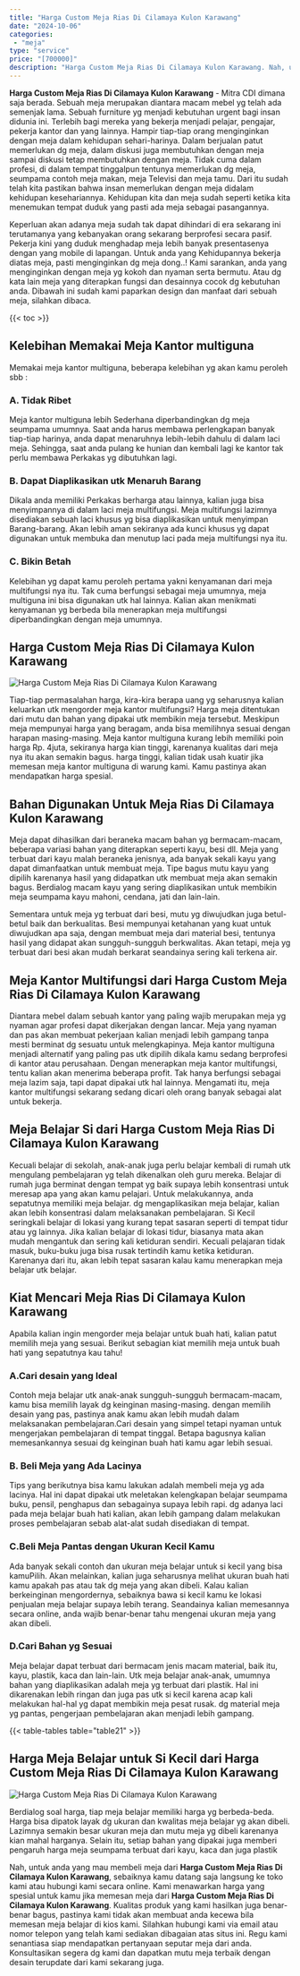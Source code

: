 ```yaml
---
title: "Harga Custom Meja Rias Di Cilamaya Kulon Karawang"
date: "2024-10-06"
categories:
 - "meja"
type: "service"
price: "[700000]"
description: "Harga Custom Meja Rias Di Cilamaya Kulon Karawang. Nah, untuk anda yang mau membeli meja dari **Harga Custom Meja Rias Di Cilamaya Kulon Karawang**, sebaikny..."
---
```


**Harga Custom Meja Rias Di Cilamaya Kulon Karawang** - Mitra CDI dimana saja berada. Sebuah meja merupakan diantara macam mebel yg telah ada semenjak lama. Sebuah furniture yg menjadi kebutuhan urgent bagi insan didunia ini. Terlebih bagi mereka yang bekerja menjadi pelajar, pengajar, pekerja kantor dan yang lainnya. Hampir tiap-tiap orang menginginkan dengan meja dalam kehidupan sehari-harinya. Dalam berjualan patut memerlukan dg meja, dalam diskusi juga membutuhkan dengan meja sampai diskusi tetap membutuhkan dengan meja. Tidak cuma dalam profesi, di dalam tempat tinggalpun tentunya memerlukan dg meja, seumpama contoh meja makan, meja Televisi dan meja tamu. Dari itu sudah telah kita pastikan bahwa insan memerlukan dengan meja didalam kehidupan kesehariannya. Kehidupan kita dan meja sudah seperti ketika kita menemukan tempat duduk yang pasti ada meja sebagai pasangannya.

Keperluan akan adanya meja sudah tak dapat dihindari di era sekarang ini terutamanya yang kebanyakan orang sekarang berprofesi secara pasif. Pekerja kini yang duduk menghadap meja lebih banyak presentasenya dengan yang mobile di lapangan. Untuk anda yang Kehidupannya bekerja diatas meja, pasti menginginkan dg meja dong..! Kami sarankan, anda yang menginginkan dengan meja yg kokoh dan nyaman serta bermutu. Atau dg kata lain meja yang diterapkan fungsi dan desainnya cocok dg kebutuhan anda. Dibawah ini sudah kami paparkan design dan manfaat dari sebuah meja, silahkan dibaca.

{{< toc >}}

## Kelebihan Memakai Meja Kantor multiguna

Memakai meja kantor multiguna, beberapa kelebihan yg akan kamu peroleh sbb :

### A. Tidak Ribet

Meja kantor multiguna lebih Sederhana diperbandingkan dg meja seumpama umumnya. Saat anda harus membawa perlengkapan banyak tiap-tiap harinya, anda dapat menaruhnya lebih-lebih dahulu di dalam laci meja. Sehingga, saat anda pulang ke hunian dan kembali lagi ke kantor tak perlu membawa Perkakas yg dibutuhkan lagi.

### B. Dapat Diaplikasikan utk Menaruh Barang

Dikala anda memiliki Perkakas berharga atau lainnya, kalian juga bisa menyimpannya di dalam laci meja multifungsi. Meja multifungsi lazimnya disediakan sebuah laci khusus yg bisa diaplikasikan untuk menyimpan Barang-barang. Akan lebih aman sekiranya ada kunci khusus yg dapat digunakan untuk membuka dan menutup laci pada meja multifungsi nya itu.

### C. Bikin Betah

Kelebihan yg dapat kamu peroleh pertama yakni kenyamanan dari meja multifungsi nya itu. Tak cuma berfungsi sebagai meja umumnya, meja multiguna ini bisa digunakan utk hal lainnya. Kalian akan menikmati kenyamanan yg berbeda bila menerapkan meja multifungsi diperbandingkan dengan meja umumnya.

## Harga Custom Meja Rias Di Cilamaya Kulon Karawang

![Harga Custom Meja Rias Di Cilamaya Kulon Karawang](/images/meja/meja-dewasa-022.jpg)

Tiap-tiap permasalahan harga, kira-kira berapa uang yg seharusnya kalian keluarkan utk mengorder meja kantor multifungsi? Harga meja ditentukan dari mutu dan bahan yang dipakai utk membikin meja tersebut. Meskipun meja mempunyai harga yang beragam, anda bisa memilihnya sesuai dengan harapan masing-masing. Meja kantor multiguna kurang lebih memiliki poin harga Rp. 4juta, sekiranya harga kian tinggi, karenanya kualitas dari meja nya itu akan semakin bagus. harga tinggi, kalian tidak usah kuatir jika memesan meja kantor multiguna di warung kami. Kamu pastinya akan mendapatkan harga spesial.

## Bahan Digunakan Untuk Meja Rias Di Cilamaya Kulon Karawang

Meja dapat dihasilkan dari beraneka macam bahan yg bermacam-macam, beberapa variasi bahan yang diterapkan seperti kayu, besi dll. Meja yang terbuat dari kayu malah beraneka jenisnya, ada banyak sekali kayu yang dapat dimanfaatkan untuk membuat meja. Tipe bagus mutu kayu yang dipilih karenanya hasil yang didapatkan utk membuat meja akan semakin bagus. Berdialog macam kayu yang sering diaplikasikan untuk membikin meja seumpama kayu mahoni, cendana, jati dan lain-lain.

Sementara untuk meja yg terbuat dari besi, mutu yg diwujudkan juga betul-betul baik dan berkualitas. Besi mempunyai ketahanan yang kuat untuk diwujudkan apa saja, dengan membuat meja dari material besi, tentunya hasil yang didapat akan sungguh-sungguh berkwalitas. Akan tetapi, meja yg terbuat dari besi akan mudah berkarat seandainya sering kali terkena air.

## Meja Kantor Multifungsi dari Harga Custom Meja Rias Di Cilamaya Kulon Karawang

Diantara mebel dalam sebuah kantor yang paling wajib merupakan meja yg nyaman agar profesi dapat dikerjakan dengan lancar. Meja yang nyaman dan pas akan membuat pekerjaan kalian menjadi lebih gampang tanpa mesti berminat dg sesuatu untuk melengkapinya. Meja kantor multiguna menjadi alternatif yang paling pas utk dipilih dikala kamu sedang berprofesi di kantor atau perusahaan. Dengan menerapkan meja kantor multifungsi, tentu kalian akan menerima beberapa profit. Tak hanya berfungsi sebagai meja lazim saja, tapi dapat dipakai utk hal lainnya. Mengamati itu, meja kantor multifungsi sekarang sedang dicari oleh orang banyak sebagai alat untuk bekerja.

## Meja Belajar Si dari Harga Custom Meja Rias Di Cilamaya Kulon Karawang

Kecuali belajar di sekolah, anak-anak juga perlu belajar kembali di rumah utk mengulang pembelajaran yg telah dikenalkan oleh guru mereka. Belajar di rumah juga berminat dengan tempat yg baik supaya lebih konsentrasi untuk meresap apa yang akan kamu pelajari. Untuk melakukannya, anda sepatutnya memiliki meja belajar. dg mengaplikasikan meja belajar, kalian akan lebih konsentrasi dalam melaksanakan pembelajaran. Si Kecil seringkali belajar di lokasi yang kurang tepat sasaran seperti di tempat tidur atau yg lainnya. Jika kalian belajar di lokasi tidur, biasanya mata akan mudah mengantuk dan sering kali ketiduran sendiri. Kecuali pelajaran tidak masuk, buku-buku juga bisa rusak tertindih kamu ketika ketiduran. Karenanya dari itu, akan lebih tepat sasaran kalau kamu menerapkan meja belajar utk belajar.

## Kiat Mencari Meja Rias Di Cilamaya Kulon Karawang

Apabila kalian ingin mengorder meja belajar untuk buah hati, kalian patut memilih meja yang sesuai. Berikut sebagian kiat memilih meja untuk buah hati yang sepatutnya kau tahu!

### A.Cari desain yang Ideal

Contoh meja belajar utk anak-anak sungguh-sungguh bermacam-macam, kamu bisa memilih layak dg keinginan masing-masing. dengan memilih desain yang pas, pastinya anak kamu akan lebih mudah dalam melaksanakan pembelajaran.Cari desain yang simpel tetapi nyaman untuk mengerjakan pembelajaran di tempat tinggal. Betapa bagusnya kalian memesankannya sesuai dg keinginan buah hati kamu agar lebih sesuai.

### B. Beli Meja yang Ada Lacinya

Tips yang berikutnya bisa kamu lakukan adalah membeli meja yg ada lacinya. Hal ini dapat dipakai utk meletakan kelengkapan belajar seumpama buku, pensil, penghapus dan sebagainya supaya lebih rapi. dg adanya laci pada meja belajar buah hati kalian, akan lebih gampang dalam melakukan proses pembelajaran sebab alat-alat sudah disediakan di tempat.

### C.Beli Meja Pantas dengan Ukuran Kecil Kamu

Ada banyak sekali contoh dan ukuran meja belajar untuk si kecil yang bisa kamuPilih. Akan melainkan, kalian juga seharusnya melihat ukuran buah hati kamu apakah pas atau tak dg meja yang akan dibeli. Kalau kalian berkeinginan mengordernya, sebaiknya bawa si kecil kamu ke lokasi penjualan meja belajar supaya lebih terang. Seandainya kalian memesannya secara online, anda wajib benar-benar tahu mengenai ukuran meja yang akan dibeli.

### D.Cari Bahan yg Sesuai

Meja belajar dapat terbuat dari bermacam jenis macam material, baik itu, kayu, plastik, kaca dan lain-lain. Utk meja belajar anak-anak, umumnya bahan yang diaplikasikan adalah meja yg terbuat dari plastik. Hal ini dikarenakan lebih ringan dan juga pas utk si kecil karena acap kali melakukan hal-hal yg dapat membikin meja pesat rusak. dg material meja yg pantas, pengerjaan pembelajaran akan menjadi lebih gampang.

{{< table-tables table="table21" >}}

## Harga Meja Belajar untuk Si Kecil dari Harga Custom Meja Rias Di Cilamaya Kulon Karawang

![Harga Custom Meja Rias Di Cilamaya Kulon Karawang](/images/meja/meja-anak-007.jpg)

Berdialog soal harga, tiap meja belajar memiliki harga yg berbeda-beda. Harga bisa dipatok layak dg ukuran dan kwalitas meja belajar yg akan dibeli. Lazimnya semakin besar ukuran meja dan mutu meja yg dibeli karenanya kian mahal harganya. Selain itu, setiap bahan yang dipakai juga memberi pengaruh harga meja seumpama terbuat dari kayu, kaca dan juga plastik

Nah, untuk anda yang mau membeli meja dari **Harga Custom Meja Rias Di Cilamaya Kulon Karawang**, sebaiknya kamu datang saja langsung ke toko kami atau hubungi kami secara online. Kami menawarkan harga yang spesial untuk kamu jika memesan meja dari **Harga Custom Meja Rias Di Cilamaya Kulon Karawang**. Kualitas produk yang kami hasilkan juga benar-benar bagus, pastinya kami tidak akan membuat anda kecewa bila memesan meja belajar di kios kami. Silahkan hubungi kami via email atau nomor telepon yang telah kami sediakan dibagaian atas situs ini. Regu kami senantiasa siap mendapatkan pertanyaan seputar meja dari anda. Konsultasikan segera dg kami dan dapatkan mutu meja terbaik dengan desain terupdate dari kami sekarang juga.
